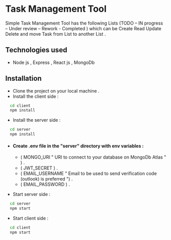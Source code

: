 
# Task Management Tool

Simple Task Management Tool has the following Lists (TODO – IN progress – Under review – Rework - Completed ) which can be Create Read Update Delete and move Task from List to another List .

## Technologies used

- Node js , Express , React js , MongoDb 


 
## Installation

- Clone the project on your local machine . 
- Install the client side :
```bash
  cd client
  npm install 
```
- Install the server side :
```bash
  cd server
  npm install 
```
- #### Create .env file in the "server" directory with env variables : 
    - ( MONGO_URI " URI to connect to your database on MongoDb Atlas " ) .
    - ( JWT_SECRET ) .
    - ( EMAIL_USERNAME " Email to be used to send verification code (outlook) is preferred ") .
    - ( EMAIL_PASSWORD ) .

- Start server side :
```bash
  cd server
  npm start
```

- Start client side :
```bash
  cd client
  npm start
```
    